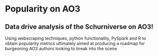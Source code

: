 # Popularity on AO3
<h2>
  <strong></strong>
  Data drive analysis of the Schurniverse on AO3!  
</h2>

  
Using webscraping techniques, python functionality, PySpark and R to obtain popularity metrics ultimately aimed at producing a roadmap for burgeoning AO3 authors looking to break into the scene
